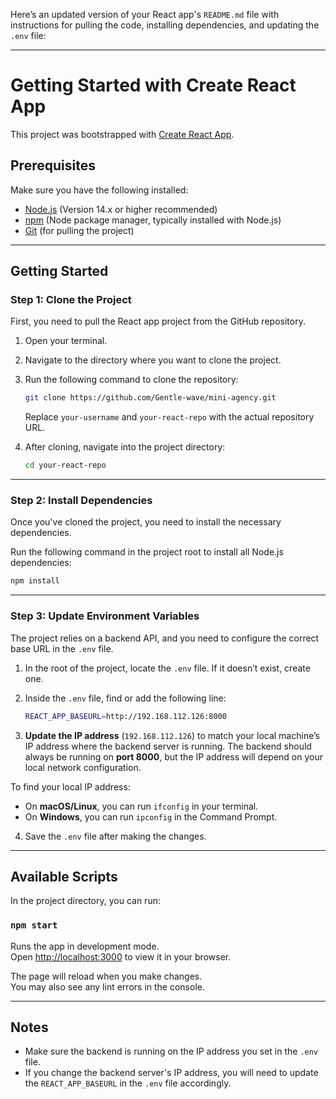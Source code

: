 Here’s an updated version of your React app's `README.md` file with instructions for pulling the code, installing dependencies, and updating the `.env` file:

---

# Getting Started with Create React App

This project was bootstrapped with [Create React App](https://github.com/facebook/create-react-app).

## Prerequisites

Make sure you have the following installed:

- [Node.js](https://nodejs.org/) (Version 14.x or higher recommended)
- [npm](https://www.npmjs.com/) (Node package manager, typically installed with Node.js)
- [Git](https://git-scm.com/) (for pulling the project)

---

## Getting Started

### Step 1: Clone the Project

First, you need to pull the React app project from the GitHub repository.

1. Open your terminal.
2. Navigate to the directory where you want to clone the project.
3. Run the following command to clone the repository:

   ```bash
   git clone https://github.com/Gentle-wave/mini-agency.git
   ```

   Replace `your-username` and `your-react-repo` with the actual repository URL.

4. After cloning, navigate into the project directory:

   ```bash
   cd your-react-repo
   ```

---

### Step 2: Install Dependencies

Once you've cloned the project, you need to install the necessary dependencies.

Run the following command in the project root to install all Node.js dependencies:

```bash
npm install
```

---

### Step 3: Update Environment Variables

The project relies on a backend API, and you need to configure the correct base URL in the `.env` file.

1. In the root of the project, locate the `.env` file. If it doesn’t exist, create one.
2. Inside the `.env` file, find or add the following line:

   ```bash
   REACT_APP_BASEURL=http://192.168.112.126:8000
   ```

3. **Update the IP address** (`192.168.112.126`) to match your local machine’s IP address where the backend server is running. The backend should always be running on **port 8000**, but the IP address will depend on your local network configuration.

To find your local IP address:
- On **macOS/Linux**, you can run `ifconfig` in your terminal.
- On **Windows**, you can run `ipconfig` in the Command Prompt.

4. Save the `.env` file after making the changes.

---

## Available Scripts

In the project directory, you can run:

### `npm start`

Runs the app in development mode.\
Open [http://localhost:3000](http://localhost:3000) to view it in your browser.

The page will reload when you make changes.\
You may also see any lint errors in the console.

---

## Notes

- Make sure the backend is running on the IP address you set in the `.env` file.
- If you change the backend server's IP address, you will need to update the `REACT_APP_BASEURL` in the `.env` file accordingly.
